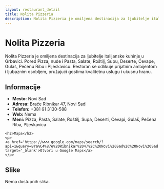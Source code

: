 ```yaml
---
layout: restaurant_detail
title: Nolita Pizzeria
description: Nolita Pizzeria je omiljena destinacija za ljubitelje italijanske kuhinje u Grbavici. Pored Pizza, nude i Pasta, Salate, Roštilj, Supu, Deserte, Ćevape, Gulaš, Pečenu Ribu i Pljeskavicu. Restoran se odlikuje prijatnim ambijentom i ljubaznim osobljem, pružajući gostima kvalitetnu uslugu i ukusnu hranu.
---
```


# Nolita Pizzeria
<p class="description">Nolita Pizzeria je omiljena destinacija za ljubitelje italijanske kuhinje u Grbavici. Pored Pizza, nude i Pasta, Salate, Roštilj, Supu, Deserte, Ćevape, Gulaš, Pečenu Ribu i Pljeskavicu. Restoran se odlikuje prijatnim ambijentom i ljubaznim osobljem, pružajući gostima kvalitetnu uslugu i ukusnu hranu.</p>

<div class="left-column text-content">
    <h2>Informacije</h2>
    <ul>
        <li><strong>Mesto:</strong> Novi Sad</li>
        <li><strong>Adresa:</strong> Braće Ribnikar 47, Novi Sad</li>
        <li><strong>Telefon:</strong> +381 61 3130-588</li>
        <li><strong>Web:</strong> Nema</li>
        <li><strong>Meni:</strong> Pizza, Pasta, Salate, Roštilj, Supa, Deserti, Ćevapi, Gulaš, Pečena Riba, Pljeskavica</li>
    </ul>

    <h2>Mapa</h2>
    <p>
    <a href='https://www.google.com/maps/search/?api=1&query=Bra%C4%87e%20Ribnikar%2047%2C%20Novi%20Sad%2C%20Novi%20Sad' target='_blank'>Otvori u Google Maps</a>
    </p>
</div>

<div class="right-column">
    <h2>Slike</h2>
    <div class="images-grid">
<p>Nema dostupnih slika.</p>
    </div>
</div>